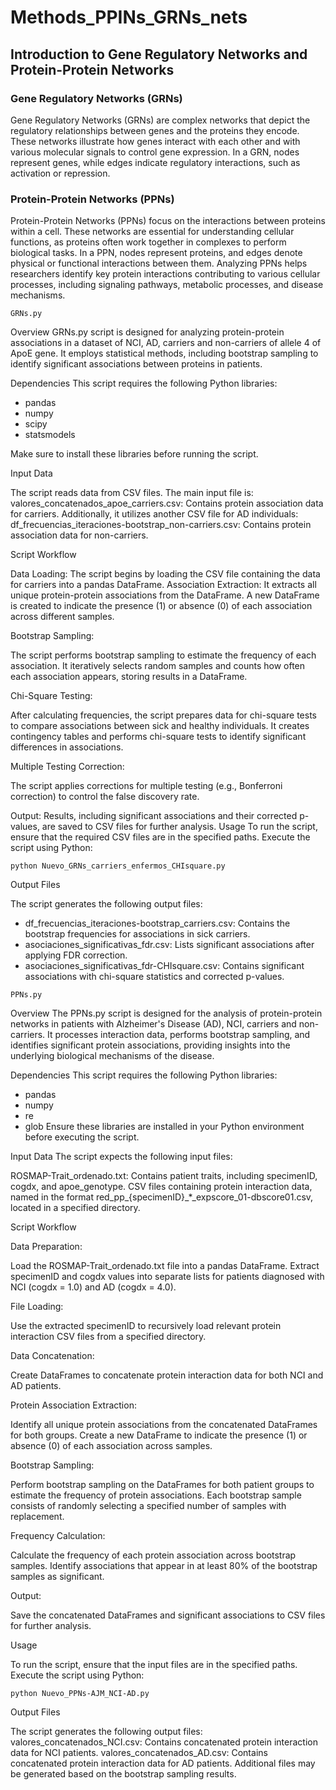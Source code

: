 # Methods_PPINs_GRNs_nets

## Introduction to Gene Regulatory Networks and Protein-Protein Networks

### Gene Regulatory Networks (GRNs)

Gene Regulatory Networks (GRNs) are complex networks that depict the regulatory relationships between genes and the proteins they encode. These networks illustrate how genes interact with each other and with various molecular signals to control gene expression. In a GRN, nodes represent genes, while edges indicate regulatory interactions, such as activation or repression.

### Protein-Protein Networks (PPNs)

Protein-Protein Networks (PPNs) focus on the interactions between proteins within a cell. These networks are essential for understanding cellular functions, as proteins often work together in complexes to perform biological tasks. In a PPN, nodes represent proteins, and edges denote physical or functional interactions between them. Analyzing PPNs helps researchers identify key protein interactions contributing to various cellular processes, including signaling pathways, metabolic processes, and disease mechanisms.

```
GRNs.py
```
Overview
GRNs.py script is designed for analyzing protein-protein associations in a dataset of NCI, AD, carriers and non-carriers of allele 4 of ApoE gene. It employs statistical methods, including bootstrap sampling to identify significant associations between proteins in patients.

Dependencies
This script requires the following Python libraries:
- pandas
- numpy
- scipy
- statsmodels

Make sure to install these libraries before running the script.

Input Data

The script reads data from CSV files. The main input file is:
valores_concatenados_apoe_carriers.csv: Contains protein association data for carriers.
Additionally, it utilizes another CSV file for AD individuals:
df_frecuencias_iteraciones-bootstrap_non-carriers.csv: Contains protein association data for non-carriers.

Script Workflow

Data Loading: The script begins by loading the CSV file containing the data for carriers into a pandas DataFrame.
Association Extraction: It extracts all unique protein-protein associations from the DataFrame.
A new DataFrame is created to indicate the presence (1) or absence (0) of each association across different samples.

Bootstrap Sampling:

The script performs bootstrap sampling to estimate the frequency of each association.
It iteratively selects random samples and counts how often each association appears, storing results in a DataFrame.

Chi-Square Testing:

After calculating frequencies, the script prepares data for chi-square tests to compare associations between sick and healthy individuals.
It creates contingency tables and performs chi-square tests to identify significant differences in associations.

Multiple Testing Correction:

The script applies corrections for multiple testing (e.g., Bonferroni correction) to control the false discovery rate.

Output:
Results, including significant associations and their corrected p-values, are saved to CSV files for further analysis.
Usage
To run the script, ensure that the required CSV files are in the specified paths. Execute the script using Python:
```
python Nuevo_GRNs_carriers_enfermos_CHIsquare.py
```
Output Files

The script generates the following output files:
- df_frecuencias_iteraciones-bootstrap_carriers.csv: Contains the bootstrap frequencies for associations in sick carriers.
- asociaciones_significativas_fdr.csv: Lists significant associations after applying FDR correction.
- asociaciones_significativas_fdr-CHIsquare.csv: Contains significant associations with chi-square statistics and corrected p-values.

```
PPNs.py
```
Overview
The PPNs.py script is designed for the analysis of protein-protein networks in patients with Alzheimer's Disease (AD), NCI, carriers and non-carriers. It processes interaction data, performs bootstrap sampling, and identifies significant protein associations, providing insights into the underlying biological mechanisms of the disease.

Dependencies
This script requires the following Python libraries:
- pandas
- numpy
- re
- glob
Ensure these libraries are installed in your Python environment before executing the script.

Input Data
The script expects the following input files:

ROSMAP-Trait_ordenado.txt: Contains patient traits, including specimenID, cogdx, and apoe_genotype.
CSV files containing protein interaction data, named in the format red_pp_{specimenID}_*_expscore_01-dbscore01.csv, located in a specified directory.

Script Workflow

Data Preparation:

Load the ROSMAP-Trait_ordenado.txt file into a pandas DataFrame.
Extract specimenID and cogdx values into separate lists for patients diagnosed with NCI (cogdx = 1.0) and AD (cogdx = 4.0).

File Loading:

Use the extracted specimenID to recursively load relevant protein interaction CSV files from a specified directory.

Data Concatenation:

Create DataFrames to concatenate protein interaction data for both NCI and AD patients.

Protein Association Extraction:

Identify all unique protein associations from the concatenated DataFrames for both groups.
Create a new DataFrame to indicate the presence (1) or absence (0) of each association across samples.

Bootstrap Sampling:

Perform bootstrap sampling on the DataFrames for both patient groups to estimate the frequency of protein associations.
Each bootstrap sample consists of randomly selecting a specified number of samples with replacement.

Frequency Calculation:

Calculate the frequency of each protein association across bootstrap samples.
Identify associations that appear in at least 80% of the bootstrap samples as significant.

Output:

Save the concatenated DataFrames and significant associations to CSV files for further analysis.

Usage

To run the script, ensure that the input files are in the specified paths. Execute the script using Python:
```
python Nuevo_PPNs-AJM_NCI-AD.py
```

Output Files

The script generates the following output files:
valores_concatenados_NCI.csv: Contains concatenated protein interaction data for NCI patients.
valores_concatenados_AD.csv: Contains concatenated protein interaction data for AD patients.
Additional files may be generated based on the bootstrap sampling results.

